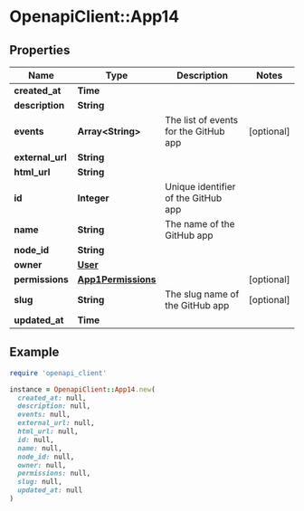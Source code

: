 # OpenapiClient::App14

## Properties

| Name | Type | Description | Notes |
| ---- | ---- | ----------- | ----- |
| **created_at** | **Time** |  |  |
| **description** | **String** |  |  |
| **events** | **Array&lt;String&gt;** | The list of events for the GitHub app | [optional] |
| **external_url** | **String** |  |  |
| **html_url** | **String** |  |  |
| **id** | **Integer** | Unique identifier of the GitHub app |  |
| **name** | **String** | The name of the GitHub app |  |
| **node_id** | **String** |  |  |
| **owner** | [**User**](User.md) |  |  |
| **permissions** | [**App1Permissions**](App1Permissions.md) |  | [optional] |
| **slug** | **String** | The slug name of the GitHub app | [optional] |
| **updated_at** | **Time** |  |  |

## Example

```ruby
require 'openapi_client'

instance = OpenapiClient::App14.new(
  created_at: null,
  description: null,
  events: null,
  external_url: null,
  html_url: null,
  id: null,
  name: null,
  node_id: null,
  owner: null,
  permissions: null,
  slug: null,
  updated_at: null
)
```

